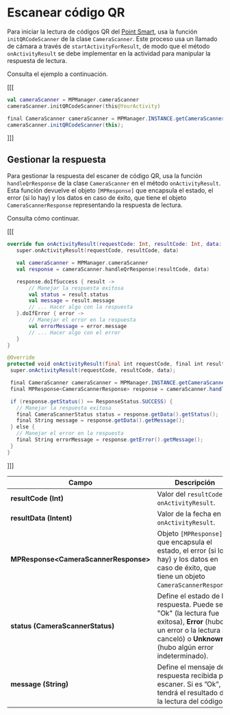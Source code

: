 # Escanear código QR

Para iniciar la lectura de códigos QR del [Point Smart](/developers/es/docs/mp-point/landing), usa la función `initQRCodeScanner` de la clase `CameraScanner`. Este proceso usa un llamado de cámara a través de `startActivityForResult`, de modo que el método `onActivityResult` se debe implementar en la actividad para manipular la respuesta de lectura.

Consulta el ejemplo a continuación.

[[[
```kotlin
val cameraScanner = MPManager.cameraScanner
cameraScanner.initQRCodeScanner(this@YourActivity)
```
```java
final CameraScanner cameraScanner = MPManager.INSTANCE.getCameraScanner();
cameraScanner.initQRCodeScanner(this);
```
]]]

## Gestionar la respuesta

Para gestionar la respuesta del escaner de código QR, usa la función `handleQrResponse` de la clase `CameraScanner` en el método `onActivityResult`. Esta función devuelve el objeto `[MPResponse]` que encapsula el estado, el error (si lo hay) y los datos en caso de éxito, que tiene el objeto `CameraScannerResponse` representando la respuesta de lectura. 

Consulta cómo continuar.

[[[
```kotlin
override fun onActivityResult(requestCode: Int, resultCode: Int, data: Intent?) {
   super.onActivityResult(requestCode, resultCode, data)

   val cameraScanner = MPManager.cameraScanner
   val response = cameraScanner.handleQrResponse(resultCode, data)

   response.doIfSuccess { result ->
       // Manejar la respuesta exitosa
       val status = result.status
       val message = result.message
       // ... Hacer algo con la respuesta
   }.doIfError { error ->
       // Manejar el error en la respuesta
       val errorMessage = error.message
       // ... Hacer algo con el error
   }
}
```
```java
@Override
protected void onActivityResult(final int requestCode, final int resultCode, final Intent data) {
 super.onActivityResult(requestCode, resultCode, data);

 final CameraScanner cameraScanner = MPManager.INSTANCE.getCameraScanner();
 final MPResponse<CameraScannerResponse> response = cameraScanner.handleQrResponse(resultCode, data);

 if (response.getStatus() == ResponseStatus.SUCCESS) {
   // Manejar la respuesta exitosa
   final CameraScannerStatus status = response.getData().getStatus();
   final String message = response.getData().getMessage();
 } else {
   // Manejar el error en la respuesta
   final String errorMessage = response.getError().getMessage();
 }
}
```
]]]

|Campo|Descripción|
|---|---|
|**resultCode (Int)**| Valor del `resultCode` en `onActivityResult`.|
|**resultData (Intent)**| Valor de la fecha en `onActivityResult`.|
|**MPResponse&lt;CameraScannerResponse&gt;**| Objeto `[MPResponse]` que encapsula el estado, el error (si lo hay) y los datos en caso de éxito, que tiene un objeto `CameraScannerResponse`.|
|**status (CameraScannerStatus)**| Define el estado de la respuesta. Puede ser "Ok" (la lectura fue exitosa), **Error** (hubo un error o la lectura se canceló) o **Unknown** (hubo algún error indeterminado).|
|**message (String)**| Define el mensaje de la respuesta recibida por escaner. Si es ”Ok”, tendrá el resultado de la lectura del código.|